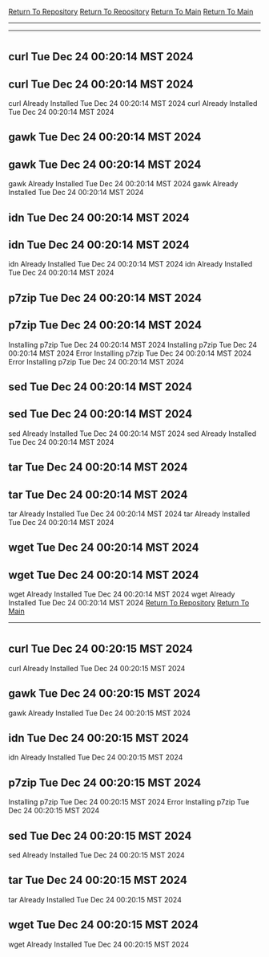 [Return To Repository](https://github.com/DigitalWarrior/piholeparser/)
[Return To Repository](https://github.com/DigitalWarrior/piholeparser/)
[Return To Main](https://github.com/DigitalWarrior/piholeparser/blob/master/RecentRunLogs/Mainlog.md)
[Return To Main](https://github.com/DigitalWarrior/piholeparser/blob/master/RecentRunLogs/Mainlog.md)
____________________________________
____________________________________
# 
# 
## curl Tue Dec 24 00:20:14 MST 2024
## curl Tue Dec 24 00:20:14 MST 2024
curl Already Installed Tue Dec 24 00:20:14 MST 2024
curl Already Installed Tue Dec 24 00:20:14 MST 2024
## gawk Tue Dec 24 00:20:14 MST 2024
## gawk Tue Dec 24 00:20:14 MST 2024
gawk Already Installed Tue Dec 24 00:20:14 MST 2024
gawk Already Installed Tue Dec 24 00:20:14 MST 2024
## idn Tue Dec 24 00:20:14 MST 2024
## idn Tue Dec 24 00:20:14 MST 2024
idn Already Installed Tue Dec 24 00:20:14 MST 2024
idn Already Installed Tue Dec 24 00:20:14 MST 2024
## p7zip Tue Dec 24 00:20:14 MST 2024
## p7zip Tue Dec 24 00:20:14 MST 2024
Installing p7zip Tue Dec 24 00:20:14 MST 2024
Installing p7zip Tue Dec 24 00:20:14 MST 2024
Error Installing p7zip Tue Dec 24 00:20:14 MST 2024
Error Installing p7zip Tue Dec 24 00:20:14 MST 2024
## sed Tue Dec 24 00:20:14 MST 2024
## sed Tue Dec 24 00:20:14 MST 2024
sed Already Installed Tue Dec 24 00:20:14 MST 2024
sed Already Installed Tue Dec 24 00:20:14 MST 2024
## tar Tue Dec 24 00:20:14 MST 2024
## tar Tue Dec 24 00:20:14 MST 2024
tar Already Installed Tue Dec 24 00:20:14 MST 2024
tar Already Installed Tue Dec 24 00:20:14 MST 2024
## wget Tue Dec 24 00:20:14 MST 2024
## wget Tue Dec 24 00:20:14 MST 2024
wget Already Installed Tue Dec 24 00:20:14 MST 2024
wget Already Installed Tue Dec 24 00:20:14 MST 2024
[Return To Repository](https://github.com/DigitalWarrior/piholeparser/)
[Return To Main](https://github.com/DigitalWarrior/piholeparser/blob/master/RecentRunLogs/Mainlog.md)
____________________________________
# 
## curl Tue Dec 24 00:20:15 MST 2024
curl Already Installed Tue Dec 24 00:20:15 MST 2024
## gawk Tue Dec 24 00:20:15 MST 2024
gawk Already Installed Tue Dec 24 00:20:15 MST 2024
## idn Tue Dec 24 00:20:15 MST 2024
idn Already Installed Tue Dec 24 00:20:15 MST 2024
## p7zip Tue Dec 24 00:20:15 MST 2024
Installing p7zip Tue Dec 24 00:20:15 MST 2024
Error Installing p7zip Tue Dec 24 00:20:15 MST 2024
## sed Tue Dec 24 00:20:15 MST 2024
sed Already Installed Tue Dec 24 00:20:15 MST 2024
## tar Tue Dec 24 00:20:15 MST 2024
tar Already Installed Tue Dec 24 00:20:15 MST 2024
## wget Tue Dec 24 00:20:15 MST 2024
wget Already Installed Tue Dec 24 00:20:15 MST 2024
